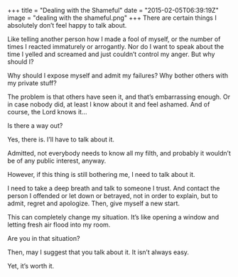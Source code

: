 +++
title = "Dealing with the Shameful"
date = "2015-02-05T06:39:19Z"
image = "dealing with the shameful.png"
+++
There are certain things I absolutely don’t feel happy to talk about.

Like telling another person how I made a fool of myself, or the number of times I reacted immaturely or arrogantly. Nor do I want to speak about the time I yelled and screamed and just couldn’t control my anger. But why should I?

Why should I expose myself and admit my failures? Why bother others with my private stuff?

The problem is that others have seen it, and that’s embarrassing enough. Or in case nobody did, at least I know about it and feel ashamed. And of course, the Lord knows it…

Is there a way out?

Yes, there is. I’ll have to talk about it.

Admitted, not everybody needs to know all my filth, and probably it wouldn’t be of any public interest, anyway.

However, if this thing is still bothering me, I need to talk about it.

I need to take a deep breath and talk to someone I trust. And contact the person I offended or let down or betrayed, not in order to explain, but to admit, regret and apologize. Then, give myself a new start.

This can completely change my situation. It’s like opening a window and letting fresh air flood into my room.

Are you in that situation?

Then, may I suggest that you talk about it. It isn’t always easy.

Yet, it’s worth it.
